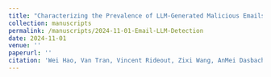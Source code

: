 ```yaml
---
title: "Characterizing the Prevalence of LLM-Generated Malicious Emails"
collection: manuscripts
permalink: /manuscripts/2024-11-01-Email-LLM-Detection
date: 2024-11-01
venue: ''
paperurl: ''
citation: 'Wei Hao, Van Tran, Vincent Rideout, Zixi Wang, AnMei Dasbach-Prisk, M. H. Afifi, Junfeng Yang, Ethan Katz-Bassett, Grant Ho, Asaf Cidon. &quot;Characterizing the Prevalence of LLM-Generated Malicious Emails&quot;. (To appear in ACM IMC 2025)'
---
```

